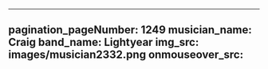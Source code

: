 ------
pagination_pageNumber: 1249
musician_name: Craig
band_name: Lightyear
img_src: images/musician2332.png
onmouseover_src: 
------